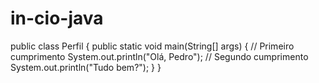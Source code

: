 # in-cio-java
public class Perfil {     public static void main(String[] args) {         // Primeiro cumprimento         System.out.println("Olá, Pedro");          // Segundo cumprimento         System.out.println("Tudo bem?");     } }
